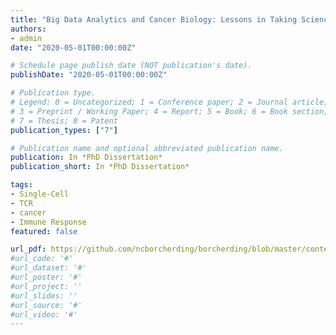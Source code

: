 ```yaml
---
title: "Big Data Analytics and Cancer Biology: Lessons in Taking Science from the Processor to the Patient"
authors:
- admin
date: "2020-05-01T00:00:00Z"

# Schedule page publish date (NOT publication's date).
publishDate: "2020-05-01T00:00:00Z"

# Publication type.
# Legend: 0 = Uncategorized; 1 = Conference paper; 2 = Journal article;
# 3 = Preprint / Working Paper; 4 = Report; 5 = Book; 6 = Book section;
# 7 = Thesis; 8 = Patent
publication_types: ["7"]

# Publication name and optional abbreviated publication name.
publication: In *PhD Dissertation*
publication_short: In *PhD Dissertation*

tags:
- Single-Cell
- TCR
- cancer
- Immune Response
featured: false

url_pdf: https://github.com/ncborcherding/borcherding/blob/master/content/publication/amanat2021sars/amanat2021sars.pdf
#url_code: '#'
#url_dataset: '#'
#url_poster: '#'
#url_project: ''
#url_slides: ''
#url_source: '#'
#url_video: '#'
---
```


